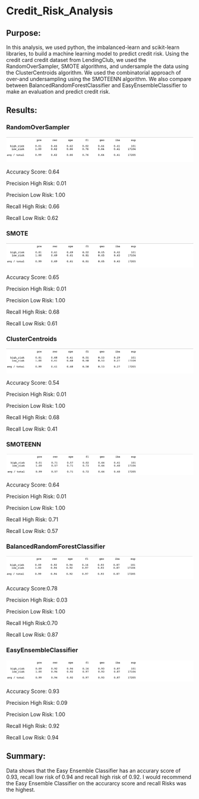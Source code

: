 # Credit_Risk_Analysis

## Purpose:

In this analysis, we used python, the imbalanced-learn and scikit-learn libraries, to build a machine learning model to predict credit risk. Using the credit card credit dataset from LendingClub, we used the RandomOverSampler, SMOTE algorithms, and undersample the data using the ClusterCentroids algorithm. We used the combinatorial approach of over-and undersampling using the SMOTEENN algorithm. We also compare between BalancedRandomForestClassifier and EasyEnsembleClassifier to make an evaluation and predict credit risk.

## Results: 

### RandomOverSampler
![RandomOverSampler.](./Images/RandomOverSampler.png)

Accuracy Score: 0.64

Precision High Risk: 0.01

Precision Low Risk: 1.00

Recall High Risk: 0.66

Recall Low Risk: 0.62

### SMOTE
![Smote](./Images/Smote.png)

Accuracy Score: 0.65

Precision High Risk: 0.01

Precision Low Risk: 1.00

Recall High Risk: 0.68

Recall Low Risk: 0.61

### ClusterCentroids
![ClusterCentroid](./Images/ClusterCentroid.png)

Accuracy Score: 0.54

Precision High Risk: 0.01

Precision Low Risk: 1.00

Recall High Risk: 0.68

Recall Low Risk: 0.41

### SMOTEENN
![Smoteenn](./Images/Smoteenn.png)

Accuracy Score: 0.64

Precision High Risk: 0.01

Precision Low Risk: 1.00

Recall High Risk: 0.71

Recall Low Risk: 0.57

### BalancedRandomForestClassifier
![BalancedRandomForestClassifier](./Images/BalancedRandomForestClassifier.png)

Accuracy Score:0.78

Precision High Risk: 0.03

Precision Low Risk: 1.00

Recall High Risk:0.70

Recall Low Risk: 0.87

### EasyEnsembleClassifier
![EasyEnsembleClassifier](./Images/EasyEnsembleClassifier.png)

Accuracy Score: 0.93

Precision High Risk: 0.09

Precision Low Risk: 1.00

Recall High Risk: 0.92

Recall Low Risk: 0.94

## Summary:

Data shows that the Easy Ensemble Classifier has an accurary score of 0.93, recall low risk of 0.94 and recall high risk of 0.92. I would recommend the Easy Ensemble Classifier on the accurarcy score and recall Risks was the highest. 